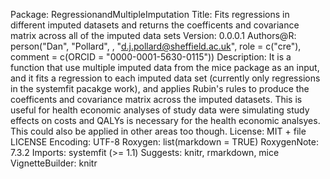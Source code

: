 Package: RegressionandMultipleImputation
Title: Fits regressions in different imputed datasets and returns the coefficents and covariance matrix across all of the imputed data sets
Version: 0.0.0.1
Authors@R: 
    person("Dan", "Pollard", , "d.j.pollard@sheffield.ac.uk", role = c("cre"),
           comment = c(ORCID = "0000-0001-5630-0115"))
Description: It is a function that use multiple imputed data from the mice package as an input, and it fits a regression to each imputed data set (currently only regressions in the systemfit pacakge work), and applies Rubin's rules to produce the coefficents and covariance matrix across the imputed datasets. This is useful for health economic analyses of study data were simulating study effects on costs and QALYs is necessary for the health economic analsyes. This could also be applied in other areas too though. 
License: MIT + file LICENSE
Encoding: UTF-8
Roxygen: list(markdown = TRUE)
RoxygenNote: 7.3.2
Imports: systemfit (>= 1.1)
Suggests: 
    knitr,
    rmarkdown,
    mice
VignetteBuilder: knitr
